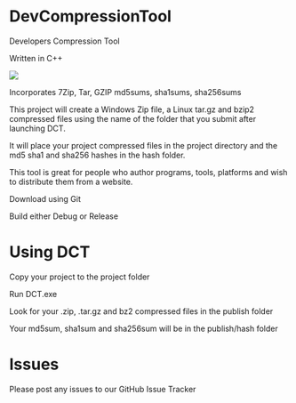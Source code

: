 # DevCompressionTool
Developers Compression Tool

Written in C++

<img src="https://ci.appveyor.com/api/projects/status/kujhsqfb4hpbllnw?svg=true">

Incorporates 7Zip, Tar, GZIP md5sums, sha1sums, sha256sums

This project will create a Windows Zip file, a Linux tar.gz and bzip2 compressed files using the name of the folder that
you submit after launching DCT.

It will place your project compressed files in the project directory and the md5 sha1 and sha256 hashes in
the hash folder.

This tool is great for people who author programs, tools, platforms and wish to distribute them from a website.

Download using Git

Build either Debug or Release

# Using DCT
 Copy your project to the project folder
 
 Run DCT.exe
 
 Look for your .zip, .tar.gz and bz2 compressed files in the publish folder
 
Your md5sum, sha1sum and sha256sum will be in the publish/hash folder

# Issues
Please post any issues to our GitHub Issue Tracker
